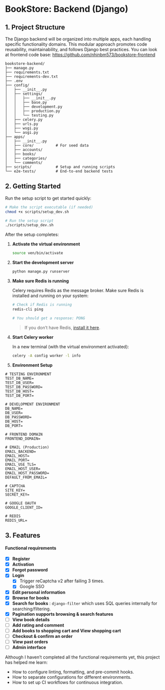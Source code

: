 # BookStore: Backend (Django)

## 1. Project Structure

The Django backend will be organized into multiple apps, each handling specific functionality domains. This modular approach promotes code reusability, maintainability, and follows Django best practices. You can look at frontend code base: https://github.com/nhinbm573/bookstore-frontend

```
bookstore-backend/
├── manage.py
├── requirements.txt
├── requirements-dev.txt
├── .env
├── config/
│   ├── __init__.py
│   ├── settings/
│   │   ├── __init__.py
│   │   ├── base.py
│   │   ├── development.py
│   │   ├── production.py
│   │   └── testing.py
│   ├── celery.py
│   ├── urls.py
│   ├── wsgi.py
│   └── asgi.py
├── apps/
│   ├── __init__.py
│   ├── core/          # For seed data
│   ├── accounts/
│   ├── books/
│   ├── categories/
│   └── comments/
├── scripts/           # Setup and running scripts
└── e2e-tests/         # End-to-end backend tests
```

## 2. Getting Started

Run the setup script to get started quickly:

```bash
# Make the script executable (if needed)
chmod +x scripts/setup_dev.sh

# Run the setup script
./scripts/setup_dev.sh
```

After the setup completes:
1. **Activate the virtual environment**

    ```bash
    source ven/bin/activate
    ```

2. **Start the development server**

    ```bash
    python manage.py runserver
    ```

3. **Make sure Redis is running**

    Celery requires Redis as the message broker. Make sure Redis is installed and running on your system:
    ```bash
    # Check if Redis is running
    redis-cli ping

    # You should get a response: PONG
    ```

    > If you don’t have Redis, [install it here](https://redis.io/topics/quickstart).

4. **Start Celery worker**

    In a new terminal (with the virtual environment activated):

    ```bash
    celery -A config worker -l info
    ```

5. **Environment Setup**
```commandline
# TESTING ENVIRONMENT
TEST_DB_NAME=
TEST_DB_USER=
TEST_DB_PASSWORD=
TEST_DB_HOST=
TEST_DB_PORT=

# DEVELOPMENT ENVIRONMENT
DB_NAME=
DB_USER=
DB_PASSWORD=
DB_HOST=
DB_PORT=

# FRONTEND DOMAIN
FRONTEND_DOMAIN=

# EMAIL (Production)
EMAIL_BACKEND=
EMAIL_HOST=
EMAIL_PORT=
EMAIL_USE_TLS=
EMAIL_HOST_USER=
EMAIL_HOST_PASSWORD=
DEFAULT_FROM_EMAIL=

# CAPTCHA
SITE_KEY=
SECRET_KEY=

# GOOGLE OAUTH
GOOGLE_CLIENT_ID=

# REDIS
REDIS_URL=
```

## 3. Features

#### Functional requirements

- [x] **Register**
- [x] **Activation**
- [x] **Forgot password**
- [x] **Login**
  - [x] Trigger reCaptcha v2 after failing 3 times.
  - [x] Google SSO
- [x] **Edit personal information**
- [x] **Browse for books**
- [x] **Search for books** : `django-filter` which uses SQL queries internally for searching/filtering.
- [x] **Pagination supports browsing & search features**
- [ ] **View book details**
- [ ] **Add rating and comment**
- [ ] **Add books to shopping cart and View shopping cart**
- [ ] **Checkout & confirm an order**
- [ ] **View past orders**
- [ ] **Admin interface**

Although I haven’t completed all the functional requirements yet, this project has helped me learn:

- How to configure linting, formatting, and pre-commit hooks.
- How to separate configurations for different environments.
- How to set up CI workflows for continuous integration.
